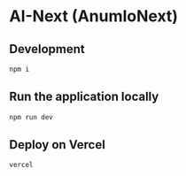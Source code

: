 # AI-Next (AnumIoNext)

## Development

```bash
npm i
```

## Run the application locally 

```bash
npm run dev
```

## Deploy on Vercel

```bash
vercel
```